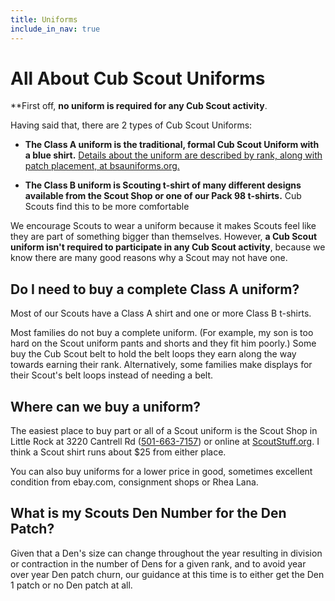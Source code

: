 ```yaml
---
title: Uniforms
include_in_nav: true
---
```

# All About Cub Scout Uniforms
**First off, **no uniform is required for any Cub Scout activity**.

Having said that, there are 2 types of Cub Scout Uniforms:

- **The Class A uniform is the traditional, formal Cub Scout Uniform with a blue shirt.** [Details about the uniform are described by rank, along with patch placement, at bsauniforms.org.](http://bsauniforms.org/)

- **The Class B uniform is Scouting t-shirt of many different designs available from the Scout Shop or one of our Pack 98 t-shirts.** Cub Scouts find this to be more comfortable

We encourage Scouts to wear a uniform because it makes Scouts feel like they are part of something bigger than themselves. However, **a Cub Scout uniform isn't required to participate in any Cub Scout activity**, because we know there are many good reasons why a Scout may not have one.

## Do I need to buy a complete Class A uniform?
Most of our Scouts have a Class A shirt and one or more Class B t-shirts.

Most families do not buy a complete uniform. (For example, my son is too hard on the Scout uniform pants and shorts and they fit him poorly.) Some buy the Cub Scout belt to hold the belt loops they earn along the way towards earning their rank. Alternatively, some families make displays for their Scout's belt loops instead of needing a belt.

## Where can we buy a uniform?
The easiest place to buy part or all of a Scout uniform is the Scout Shop in Little Rock at 3220 Cantrell Rd ([501-663-7157](tel:501-663-7157)) or online at [ScoutStuff.org](https://scoutstuff.org). I think a Scout shirt runs about $25 from either place.

You can also buy uniforms for a lower price in good, sometimes excellent condition from ebay.com, consignment shops or Rhea Lana.

## What is my Scouts Den Number for the Den Patch?
Given that a Den's size can change throughout the year resulting in division or contraction in the number of Dens for a given rank, and to avoid year over year Den patch churn, our guidance at this time is to either get the Den 1 patch or no Den patch at all.


